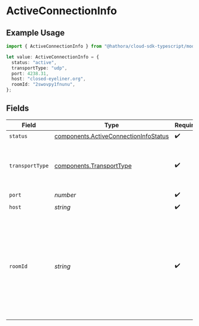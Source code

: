 # ActiveConnectionInfo

## Example Usage

```typescript
import { ActiveConnectionInfo } from "@hathora/cloud-sdk-typescript/models/components";

let value: ActiveConnectionInfo = {
  status: "active",
  transportType: "udp",
  port: 4238.31,
  host: "closed-eyeliner.org",
  roomId: "2swovpy1fnunu",
};
```

## Fields

| Field                                                                                                                                                                             | Type                                                                                                                                                                              | Required                                                                                                                                                                          | Description                                                                                                                                                                       | Example                                                                                                                                                                           |
| --------------------------------------------------------------------------------------------------------------------------------------------------------------------------------- | --------------------------------------------------------------------------------------------------------------------------------------------------------------------------------- | --------------------------------------------------------------------------------------------------------------------------------------------------------------------------------- | --------------------------------------------------------------------------------------------------------------------------------------------------------------------------------- | --------------------------------------------------------------------------------------------------------------------------------------------------------------------------------- |
| `status`                                                                                                                                                                          | [components.ActiveConnectionInfoStatus](../../models/components/activeconnectioninfostatus.md)                                                                                    | :heavy_check_mark:                                                                                                                                                                | N/A                                                                                                                                                                               |                                                                                                                                                                                   |
| `transportType`                                                                                                                                                                   | [components.TransportType](../../models/components/transporttype.md)                                                                                                              | :heavy_check_mark:                                                                                                                                                                | Transport type specifies the underlying communication protocol to the exposed port.                                                                                               |                                                                                                                                                                                   |
| `port`                                                                                                                                                                            | *number*                                                                                                                                                                          | :heavy_check_mark:                                                                                                                                                                | N/A                                                                                                                                                                               |                                                                                                                                                                                   |
| `host`                                                                                                                                                                            | *string*                                                                                                                                                                          | :heavy_check_mark:                                                                                                                                                                | N/A                                                                                                                                                                               |                                                                                                                                                                                   |
| `roomId`                                                                                                                                                                          | *string*                                                                                                                                                                          | :heavy_check_mark:                                                                                                                                                                | Unique identifier to a game session or match. Use the default system generated ID or overwrite it with your own.<br/>Note: error will be returned if `roomId` is not globally unique. | 2swovpy1fnunu                                                                                                                                                                     |